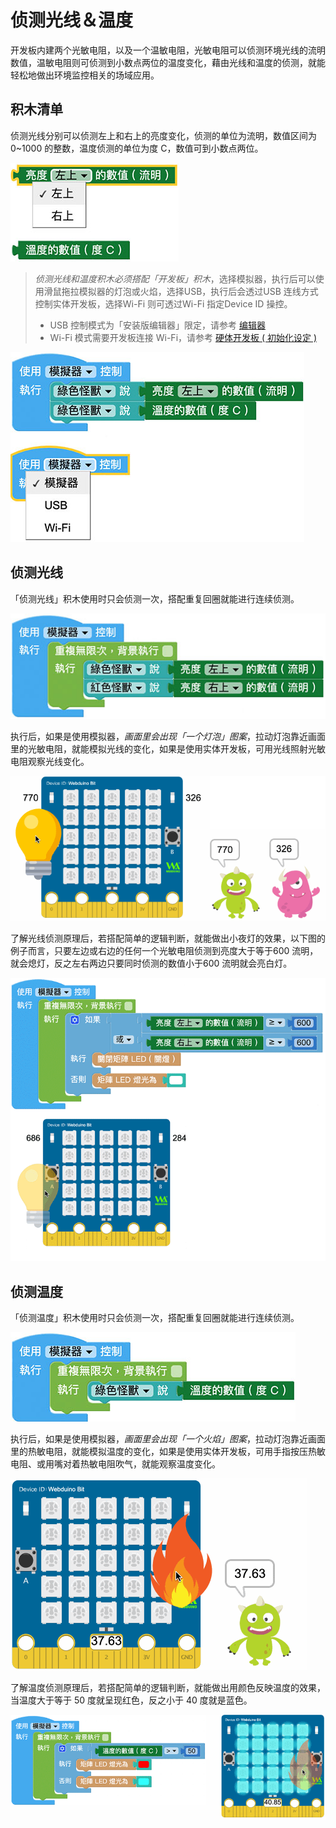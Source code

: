 # 侦测光线＆温度

开发板内建两个光敏电阻，以及一个温敏电阻，光敏电阻可以侦测环境光线的流明数值，温敏电阻则可侦测到小数点两位的温度变化，藉由光线和温度的侦测，就能轻松地做出环境监控相关的场域应用。

## 积木清单

侦测光线分别可以侦测左上和右上的亮度变化，侦测的单位为流明，数值区间为 0~1000 的整数，温度侦测的单位为度 C，数值可到小数点两位。

![侦测光线＆温度](../images/zh-tw/docs/webbit/board/photocell-thermistor-01.jpg)

> *侦测光线和温度积木必须搭配「开发板」积木*，选择模拟器，执行后可以使用滑鼠拖拉模拟器的灯泡或火焰，选择USB，执行后会透过USB 连线方式控制实体开发板，选择Wi-Fi 则可透过Wi-Fi 指定Device ID 操控。
> - USB 控制模式为「安装版编辑器」限定，请参考 [编辑器](../index.html#software)
> - Wi-Fi 模式需要开发板连接 Wi-Fi，请参考 [硬体开发板 ( 初始化设定 )](../info/setup.html)

![侦测光线＆温度](../images/zh-tw/docs/webbit/board/photocell-thermistor-08.jpg)


## 侦测光线

「侦测光线」积木使用时只会侦测一次，搭配重复回圈就能进行连续侦测。

![侦测光线＆温度](../images/zh-tw/docs/webbit/board/photocell-thermistor-02.jpg)

执行后，如果是使用模拟器，*画面里会出现「一个灯泡」图案*，拉动灯泡靠近画面里的光敏电阻，就能模拟光线的变化，如果是使用实体开发板，可用光线照射光敏电阻观察光线变化。

![侦测光线＆温度](../images/zh-tw/docs/webbit/board/photocell-thermistor-03.gif)

了解光线侦测原理后，若搭配简单的逻辑判断，就能做出小夜灯的效果，以下图的例子而言，只要左边或右边的任何一个光敏电阻侦测到亮度大于等于600 流明，就会熄灯，反之左右两边只要同时侦测的数值小于600 流明就会亮白灯。

![侦测光线＆温度](../images/zh-tw/docs/webbit/board/photocell-thermistor-04.gif)

## 侦测温度

「侦测温度」积木使用时只会侦测一次，搭配重复回圈就能进行连续侦测。

![侦测光线＆温度](../images/zh-tw/docs/webbit/board/photocell-thermistor-05.jpg)

执行后，如果是使用模拟器，*画面里会出现「一个火焰」图案*，拉动灯泡靠近画面里的热敏电阻，就能模拟温度的变化，如果是使用实体开发板，可用手指按压热敏电阻、或用嘴对着热敏电阻吹气，就能观察温度变化。

![侦测光线＆温度](../images/zh-tw/docs/webbit/board/photocell-thermistor-06.gif)

了解温度侦测原理后，若搭配简单的逻辑判断，就能做出用颜色反映温度的效果，当温度大于等于 50 度就呈现红色，反之小于 40 度就是蓝色。

![侦测光线＆温度](../images/zh-tw/docs/webbit/board/photocell-thermistor-07.gif)